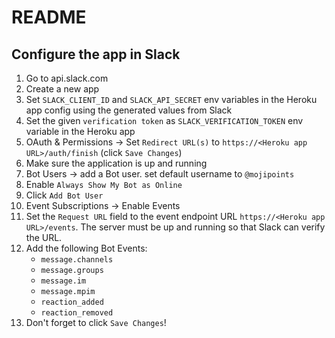 # README

## Configure the app in Slack

1. Go to api.slack.com
1. Create a new app
1. Set `SLACK_CLIENT_ID` and `SLACK_API_SECRET` env variables in the Heroku app config using the generated values from Slack
1. Set the given `verification token` as `SLACK_VERIFICATION_TOKEN` env variable in the Heroku app
1. OAuth & Permissions -> Set `Redirect URL(s)` to `https://<Heroku app URL>/auth/finish` (click `Save Changes`)
1. Make sure the application is up and running
1. Bot Users -> add a Bot user. set default username to `@mojipoints`
1. Enable `Always Show My Bot as Online`
1. Click `Add Bot User`
1. Event Subscriptions -> Enable Events
1. Set the `Request URL` field to the event endpoint URL `https://<Heroku app URL>/events`. The server must be up and
 running so that Slack can verify the URL.
1. Add the following Bot Events:
    * `message.channels`
    * `message.groups`
    * `message.im`
    * `message.mpim`
    * `reaction_added`
    * `reaction_removed`
1. Don't forget to click `Save Changes`!
